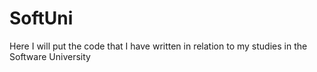 # SoftUni
Here I will put the code that I have written in relation to my studies in the Software University
